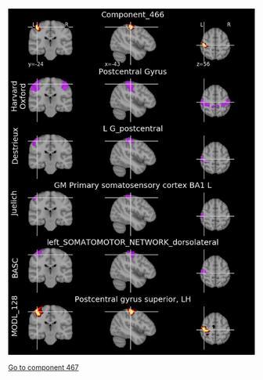 


![466](preliminary/466.jpg "Component 466")

[Go to component 467](https://parietal-inria.github.io/MODL_atlas/512/467 "Component 467")